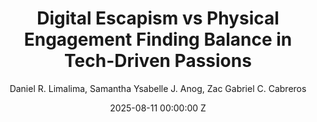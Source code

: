 ---
title: Digital Escapism vs Physical Engagement Finding Balance in Tech-Driven Passions
date: 2025-08-11 00:00:00 Z
category: editorial-article
layout: article-pdf
site-title: Digital Escapism vs Physical Engagement Finding Balance in Tech-Driven Passions
author: Daniel R. Limalima, Samantha Ysabelle J. Anog, Zac Gabriel C. Cabreros
group: 10
pdf-file: assets/pdf/Group-10-Editorial-Article.pdf
---